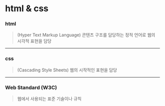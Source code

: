 # html & css

### html

> (Hyper Text Markup Language) 콘텐츠 구조를 담당하는 정적 언어로 웹의 시각적 표현을 담당

---

### css

> (Cascading Style Sheets) 웹의 시작적인 표현을 담당

---

### Web Standard (W3C)

> 웹에서 사용되는 표준 기술이나 규칙

